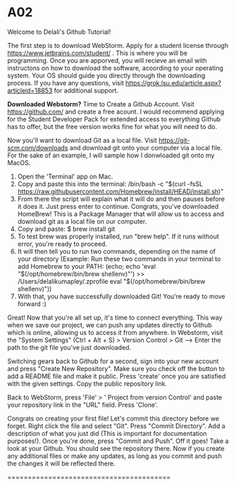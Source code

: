 # A02

Welcome to Delali's Github Tutorial!

The first step is to download WebStorm. Apply for a student license through https://www.jetbrains.com/student/ .
This is where you will be programming. Once you are apporved, you will recieve an email with instructons on how to download the software, acoording to your operating system. 
Your OS should guide you directly through the downloading process. If you have any questions, visit https://grok.lsu.edu/article.aspx?articleid=18853 for additional support.


**Downloaded Webstorm?** 
Time to Create a Github Account. Visit https://github.com/ and create a free acount. I would recommend applying for the Student Developer Pack for extended access to everything Github has to offer, but the free version works fine for what you will need to do.


Now you'll want to download Git as a local file. Visit https://git-scm.com/downloads and download git onto your computer via a local file. 
For the sake of an example, I will sample how I donwloaded git onto my MacOS. 

1. Open the 'Terminal' app on Mac.
2. Copy and paste this into the terminal: /bin/bash -c "$(curl -fsSL https://raw.githubusercontent.com/Homebrew/install/HEAD/install.sh)"
3. From there the script will explain what it will do and then pauses before it does it. Just press enter to continue. Congrats, you've downloaded HomeBrew! This is a Package Manager that will allow us to access and download git as a local file on our computer.
4. Copy and paste: $ brew install git
5. To test brew was properly installed, run "brew help". If it runs without error, you're ready to proceed.
6. It will then tell you to run two commands, depending on the name of your directory (Example: Run these two commands in your terminal to add Homebrew to your PATH:
   (echo; echo 'eval "$(/opt/homebrew/bin/brew shellenv)"') >> /Users/delalikumapley/.zprofile
   eval "$(/opt/homebrew/bin/brew shellenv)"))
7. With that, you have successfully downloaded Git! You're ready to move forward :)

Great! Now that you're all set up, it's time to connect everything. This way when we save our project, we can push any updates directly to Github which is online, allowing us to access it from anywhere.
In Webstorm, visit the "System Settings" (Ctrl + Alt + S) > Version Control > Git --> Enter the path to the git file you've just downloaded.

Switching gears back to Github for a second, sign into your new account and press "Create New Repository". Make sure you check off the button to add a README file and make it public. Press 'create' once you are satisfied with the given settings. Copy the public repository link.

Back to WebStorm, press 'File' > ' Project from version Control' and paste your repository link in the "URL" field. Press 'Clone'.

Congrats on creating your first file! Let's commit this directory before we forget. Right click the file and select "Git". Press "Commit Directory". Add a description of what you just did  (This is important for documentation purposes!). Once you're done, press "Commit and Push". 
Off it goes! Take a look at your Github. You should see the repository there. Now if you create any additional files or make any updates, as long as you commit and push the changes it will be reflected there.


========================================

